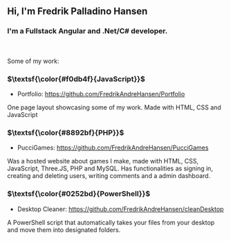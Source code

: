 ## Hi, I'm Fredrik Palladino Hansen

### I'm a Fullstack Angular and .Net/C# developer.
<br/><br/>
Some of my work:

### $\textsf{\color{#f0db4f}{JavaScript}}$
- Portfolio: https://github.com/FredrikAndreHansen/Portfolio
  
One page layout showcasing some of my work. Made with HTML, CSS and JavaScript

### $\textsf{\color{#8892bf}{PHP}}$
- PucciGames: https://github.com/FredrikAndreHansen/PucciGames

Was a hosted website about games I make, made with HTML, CSS, JavaScript, Three.JS, PHP and MySQL. Has functionalities as signing in, creating and deleting users, writing comments and a admin dashboard.

### $\textsf{\color{#0252bd}{PowerShell}}$
- Desktop Cleaner: https://github.com/FredrikAndreHansen/cleanDesktop

A PowerShell script that automatically takes your files from your desktop and move them into designated folders.

